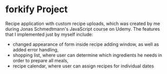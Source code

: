 ﻿# forkify Project

Recipe application with custom recipe uploads, which was created by me during Jonas Schmedtmann's JavaScript course on Udemy. The features that I implemented just by myself include:
- changed appearance of form inside recipe adding window, as well as added error handling,
- shopping list, where user can determine which ingredients he needs in order to prepare all meals,
- recipe calendar, where user can assign recipes for individual dates
